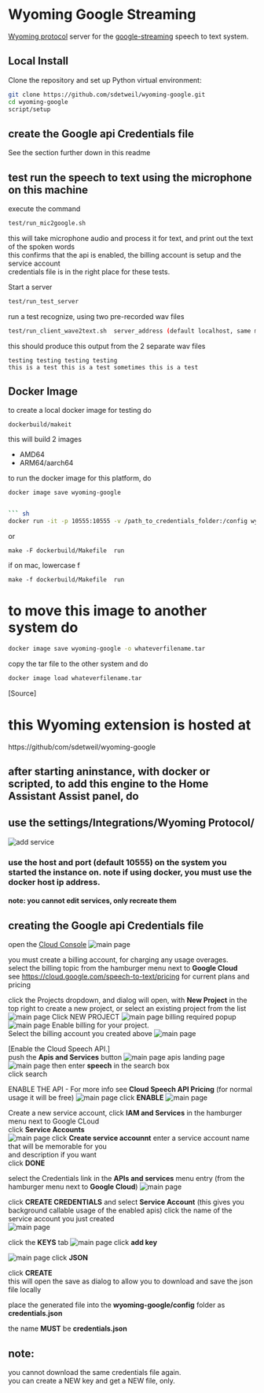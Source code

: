 # Wyoming Google Streaming

[Wyoming protocol](https://github.com/rhasspy/wyoming) server for the [google-streaming](https://github.com/sdetweil/google-asr) speech to text system.

<!-- # Home Assistant Add-on

![Show add-on](https://my.home-assistant.io/badges/supervisor_addon.svg)](https://my.home-assistant.io/redirect/supervisor_addon/?addon=core_google)

not yet (Jan 19, 2024)
[Source](https://github.com/home-assistant/addons/tree/master/google)
-->

## Local Install

Clone the repository and set up Python virtual environment:

```sh
git clone https://github.com/sdetweil/wyoming-google.git
cd wyoming-google
script/setup
```
## create the Google api Credentials file
See the section further down in this readme


## test run the speech to text using the microphone on this machine
execute the command<br>
```sh
test/run_mic2google.sh
```

this will take microphone audio and process it for text, and print out the text of the spoken words<br>
this confirms that the api is enabled, the billing account is setup and the service account <br>
credentials file is in the right place for these tests. 


Start a server 
```sh
test/run_test_server 
```

run a test recognize, using two pre-recorded wav files
```sh
test/run_client_wave2text.sh  server_address (default localhost, same machine as server)
```

this should produce this output from the 2 separate wav files
```text
testing testing testing testing
this is a test this is a test sometimes this is a test

```



## Docker Image
to create a local docker image for testing do
```
dockerbuild/makeit
```
this will build 2 images<br>
* AMD64 <br>
* ARM64/aarch64 <br>

to run the docker image for this platform, do 
```sh
docker image save wyoming-google


``` sh 
docker run -it -p 10555:10555 -v /path_to_credentials_folder:/config wyoming-google
```

or 
```
make -F dockerbuild/Makefile  run
```
if on mac, lowercase f 
```
make -f dockerbuild/Makefile  run
```


# to move this image to another system  do 
```sh
docker image save wyoming-google -o whateverfilename.tar 
```
copy the tar file to the other system and do 
```sh
docker image load whateverfilename.tar
```

[Source]
# this Wyoming extension is hosted at 
https://github/com/sdetweil/wyoming-google


## after starting aninstance, with docker or scripted, to add this engine to the Home Assistant Assist panel, do
   ## use the settings/Integrations/Wyoming Protocol/
   ![add service](./images/ha_wyoming.png)

   ### use the host and port (default 10555) on the system you started the instance on. note if using docker, you must use the docker host ip address. 

   ####     note: you cannot edit services, only recreate them

## creating the Google api Credentials file
open the [Cloud Console](https://console.cloud.google.com/welcome)
![main page](./images/mainpage.png)

you must create a billing account, for charging any usage overages. <br>
select the billing topic from the hamburger menu  next to **Google Cloud**<br>
see https://cloud.google.com/speech-to-text/pricing for current plans and pricing<br>

click the Projects dropdown, and dialog will open, with **New Project**  in the top right to create a new project, or select an existing project from the list 
![main page](./images/add-select-project.png)
Click NEW PROJECT
![main page](./images/new-project.png)
billing required popup
![main page](./images/billing-required.png)
Enable billing for your project.<br>
Select the billing account you created above
![main page](./images/project-selected.png)


[Enable the Cloud Speech API.]<br>
push the **Apis and Services** button 
![main page](./images/push-apis.png)
apis landing page
![main page](./images/apis-landing.png)
then enter **speech** in the search box<br>
click search

ENABLE THE API - For more info see **Cloud Speech API Pricing** (for normal usage it will be free)
![main page](./images/enable-speech-api.png)
click **ENABLE**
![main page](./images/after-api-enable.png)

Create a new service account, 
click **IAM and Services** in the hamburger menu next to Google CLoud<br>
click **Service Accounts**<br>
![main page](./images/create-service-account.png)
click **Create service accounnt**
enter a service account name that will be memorable for you <br>
and description if you want<br>
click **DONE**

select the Credentials link in the **APIs and services** menu entry (from the hamburger menu  next to **Google Cloud**)
![main page](./images/listing-credentials-page.png)


click **CREATE CREDENTIALS** and select **Service Account** (this gives you background callable usage of the enabled apis) 
click the name of the service account you just created<br>
![main page](./images/view-service-account.png)



click the **KEYS** tab
![main page](./images/view-service-account.png)
click **add key**

![main page](./images/select-json-keyfile.png)
click **JSON**

click **CREATE** <br>
this will open the save as dialog to allow you to download and save the json file locally<br>

place the generated file into the **wyoming-google/config** folder as **credentials.json**

the name **MUST** be **credentials.json** 

## note: <br>
you cannot download the same credentials file again.<br>
you can create a NEW key and get a NEW file, only. 
